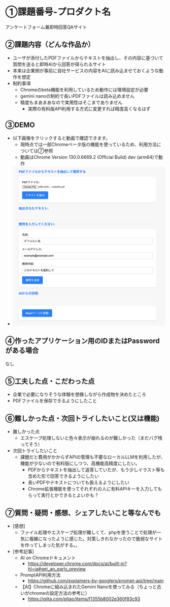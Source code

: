 # ①課題番号-プロダクト名

アンケートフォーム兼即時回答QAサイト

## ②課題内容（どんな作品か）
- ユーザが添付したPDFファイルからテキストを抽出し、その内容に基づいて質問を送ると即時AIから回答が得られるサイト
- 本来は企業側が事前に自社サービスの内容をAIに読み込ませておくような動作を想定
- 制約事項
  - Chromeのbeta機能を利用しているため動作には環境設定が必要
  - gemini nanoの制約で長いPDFファイルは読み込めません
  - 精度もまあまあなので実用性はそこまでありません
    - 実際の有料版API利用する方式に変更すれば精度高くなるはず

## ③DEMO
- 以下画像をクリックすると動画で確認できます。
  - 現時点では一部Chromeベータ版の機能を使っているため、利用方法については⑦参照
  - 動画はChrome Version 130.0.6669.2 (Official Build) dev (arm64)で動作
-  [![DEMO](img/DEMO.png)](https://youtu.be/YU8myDjSekM)


## ④作ったアプリケーション用のIDまたはPasswordがある場合
なし
<!-- - ID：dev@challenge-project.com
- PW：zK2n*N_m -->

## ⑤工夫した点・こだわった点
- 企業で必要になりそうな体験を想像しながら作成物を決めたところ
- PDFファイルを保存できるようにしたこと

## ⑥難しかった点・次回トライしたいこと(又は機能)
- 難しかった点
    - エスケープ処理しないと色々表示が崩れるのが難しかった（まだバグ残ってそう）
- 次回トライしたいこと
  - 課題だと費用がかからずAPIの管理も不要なローカルLLMを利用したが、機能が少ないので有料版にしつつ、高機能高精度にしたい。
    - PDFからテキストを抽出して返答していたが、もう少しイラスト等も含めた形で回答できるようにしたい
    - 長いPDFやテキストについても扱えるようにしたい
    - Chrome拡張機能を使ってそれぞれの人に有料APIキーを入力してもらって実行とかできるとよいかも？

## ⑦質問・疑問・感想、シェアしたいこと等なんでも
- [感想]
  - ファイル処理やエスケープ処理が難しくて、phpを使うことで処理が一気に複雑になったように感じた。対策しきれなかったので脆弱なサイトを作ってしまった気がする。。
- [参考記事]
  - AI on Chromeドキュメント
    - https://developer.chrome.com/docs/ai/built-in?hl=ja#get_an_early_preview
  - PromptAPI利用方法
    - https://github.com/explainers-by-googlers/prompt-api/tree/main
  - 【AI】Chromeに組み込まれたGemini Nanoを使ってみる（ちょっと古いがchromeの設定方法の参考に）
    - https://qiita.com/pitao/items/f1355b8002e360f83c93